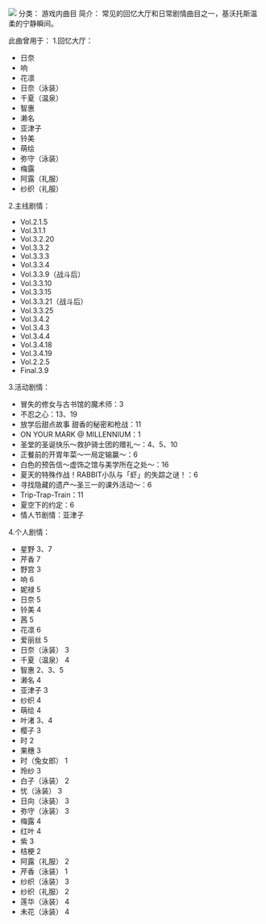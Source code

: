 ![](//static.kivo.wiki/images/music/cover/sHqySStiHeEPD2oeKulNoEyZVD4Ix5Od.png)
分类： 游戏内曲目
简介：
常见的回忆大厅和日常剧情曲目之一，基沃托斯温柔的宁静瞬间。 

此曲曾用于：
1.回忆大厅：
 - 日奈
 - 响
 - 花凛
 - 日奈（泳装）
 - 千夏（温泉）
 - 智惠
 - 濑名
 - 亚津子
 - 铃美
 - 萌绘
 - 弥守（泳装）
 - 梅露
 - 阿露（礼服）
 - 纱织（礼服）

2.主线剧情：
 - Vol.2.1.5
 - Vol.3.1.1
 - Vol.3.2.20
 - Vol.3.3.2
 - Vol.3.3.3
 - Vol.3.3.4
 - Vol.3.3.9（战斗后）
 - Vol.3.3.10
 - Vol.3.3.15
 - Vol.3.3.21（战斗后）
 - Vol.3.3.25
 - Vol.3.4.2
 - Vol.3.4.3
 - Vol.3.4.4
 - Vol.3.4.18
 - Vol.3.4.19
 - Vol.2.2.5
 - Final.3.9

3.活动剧情：
 - 冒失的修女与古书馆的魔术师：3
 - 不忍之心：13、19
 - 放学后甜点故事 甜香的秘密和枪战：11
 - ON YOUR MARK @ MILLENNIUM：1
 - 圣堂的圣诞快乐～救护骑士团的赠礼～：4、5、10
 - 正餐前的开胃年菜～一局定输赢～：6
 - 白色的预告信～虚饰之馆与美学所在之处～：16
 - 夏天的特殊作战！RABBIT小队与「虾」的失踪之谜！：6
 - 寻找隐藏的遗产～圣三一的课外活动～：6
 - Trip-Trap-Train：11
 - 夏空下的约定：6
 - 情人节剧情：亚津子

4.个人剧情：
 - 星野 3、7
 - 芹香 7
 - 野宫 3
 - 响 6
 - 妮禄 5
 - 日奈 5
 - 铃美 4
 - 茜 5
 - 花凛 6
 - 爱丽丝 5
 - 日奈（泳装） 3
 - 千夏（温泉） 4
 - 智惠 2、3、5
 - 濑名 4
 - 亚津子 3
 - 纱织 4
 - 萌绘 4
 - 叶渚 3、4
 - 樱子 3
 - 时 2
 - 果穗 3
 - 时（兔女郎） 1
 - 玲纱 3
 - 白子（泳装） 2
 - 忧（泳装） 3
 - 日向（泳装） 3
 - 弥守（泳装） 3
 - 梅露 4
 - 红叶 4
 - 紫 3
 - 桔梗 2
 - 阿露（礼服） 2
 - 芹香（泳装） 1
 - 纱织（泳装） 3
 - 纱织（礼服） 2
 - 莲华（泳装） 4
 - 未花（泳装） 4

